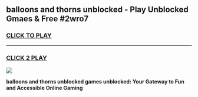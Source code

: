 
## balloons and thorns unblocked - Play Unblocked Gmaes & Free #2wro7
<h3>
<a href="https://news.freeplayer.one?title=balloons_and_thorns_unblocked&ref=26F">CLICK TO PLAY</a></h3>
<hr>

<h3>
<a href="https://news.freeplayer.one?title=balloons_and_thorns_unblocked&ref=26F">CLICK 2 PLAY</a>
  
</h3>

<a href="https://news.freeplayer.one?title=balloons_and_thorns_unblocked&ref=26F/"><img src="https://clearcache.store/games.png"></a>


**balloons and thorns unblocked games unblocked: Your Gateway to Fun and Accessible Online Gaming**
